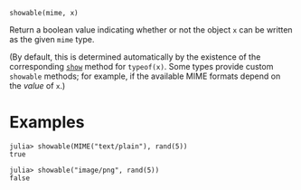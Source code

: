 ```
showable(mime, x)
```

Return a boolean value indicating whether or not the object `x` can be written as the given `mime` type.

(By default, this is determined automatically by the existence of the corresponding [`show`](@ref) method for `typeof(x)`.  Some types provide custom `showable` methods; for example, if the available MIME formats depend on the *value* of `x`.)

# Examples

```jldoctest
julia> showable(MIME("text/plain"), rand(5))
true

julia> showable("image/png", rand(5))
false
```
